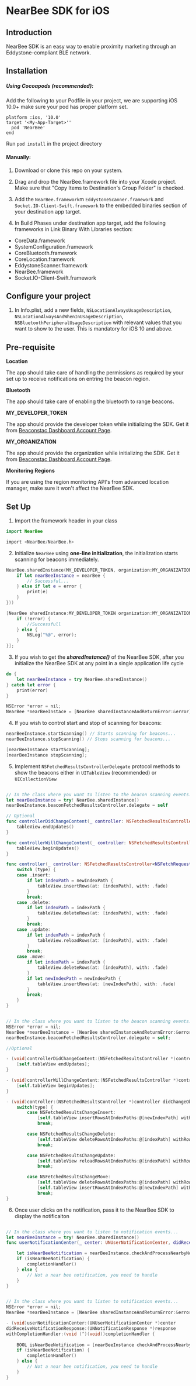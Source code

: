 # NearBee SDK for iOS

## Introduction

NearBee SDK is an easy way to enable proximity marketing through an Eddystone-compliant BLE network.

## Installation
##### Using Cocoapods (recommended):
Add the following to your Podfile in your project, we are supporting iOS 10.0+ make sure your pod has proper platform set.

```pod
platform :ios, '10.0'
target '<My-App-Target>''
  pod 'NearBee'
end
```

Run `pod install` in the project directory


#### Manually:

1. Download or clone this repo on your system.
2. Drag and drop the NearBee.framework file into your Xcode project. Make sure that "Copy Items to Destination's Group Folder" is checked.
3. Add the `NearBee.framework`m `EddystoneScanner.framework` and `Socket.IO-Client-Swift.framework` to the embedded binaries section of your destination app target.

4. In Build Phases under destination app target, add the following frameworks in Link Binary With Libraries section:
- CoreData.framework
- SystemConfiguration.framework
- CoreBluetooth.framework
- CoreLocation.framework
- EddystoneScanner.framework
- NearBee.framework
- Socket.IO-Client-Swift.framework

## Configure your project

1. In Info.plist, add a new fields, `NSLocationAlwaysUsageDescription`, `NSLocationAlwaysAndWhenInUsageDescription`, `NSBluetoothPeripheralUsageDescription` with relevant values that you want to show to the user. This is mandatory for iOS 10 and above.

## Pre-requisite

__Location__

The app should take care of handling the permissions as required by your set up to receive notifications on entring the beacon region.

__Bluetooth__

The app should take care of enabling the bluetooth to range beacons.

__MY_DEVELOPER_TOKEN__

The app should provide the developer token while initializing the SDK. Get it from [Beaconstac Dashboard Account Page](https://dashboard.beaconstac.com/#/account).

__MY_ORGANIZATION__

The app should provide the organization while initializing the SDK. Get it from [Beaconstac Dashboard Account Page](https://dashboard.beaconstac.com/#/account).

__Monitoring Regions__

If you are using the region monitoring API's from advanced location manager, make sure it won't affect the NearBee SDK.

## Set Up

1. Import the framework header in your class

```swift
import NearBee
```

```objective-c
import <NearBee/NearBee.h>
```

2. Initialize `NearBee` using __one-line initialization__, the initialization starts scanning for beacons immediately.

```swift
NearBee.sharedInstance(MY_DEVELOPER_TOKEN, organization:MY_ORGANIZATION, completion: : { (nearBee, error) in
    if let nearBeeInstance = nearBee {
        // Successful...
    } else if let e = error {
        print(e)
    }
}))
```

```objective-c
[NearBee sharedInstance:MY_DEVELOPER_TOKEN organization:MY_ORGANIZATION completion:^(NearBee * _Nullable nearBeeInstance, NSError * _Nullable error){
    if (!error) {
        //Successfull
    } else {
        NSLog("%@", error);
    }
}];
```

3. If you wish to get the ___sharedInstance()___ of the NearBee SDK, after you initialize the NearBee SDK at any point in a single application life cycle

```swift
do {
    let nearBeeInstance = try NearBee.sharedInstance()
} catch let error {
    print(error)
}
```

```objective-c
NSError *error = nil;
NearBee *nearBeeInstace = [NearBee sharedInstanceAndReturnError:&error];
```

4. If you wish to control start and stop of scanning for beacons:

```swift
nearBeeInstance.startScanning() // Starts scanning for beacons...
nearBeeInstance.stopScanning() // Stops scanning for beacons...
```

```objective-c
[nearBeeInstance startScanning];
[nearBeeInstance stopScanning];
```

5. Implement `NSFetchedResultsControllerDelegate` protocol methods to show the beacons either in `UITableView` (recommended) or `UICollectionView`

```swift

// In the class where you want to listen to the beacon scanning events...
let nearBeeInstance = try! NearBee.sharedInstance()
nearBeeInstance.beaconFetchedResultsController.delegate = self

// Optional
func controllerDidChangeContent(_ controller: NSFetchedResultsController<NSFetchRequestResult>) {
    tableView.endUpdates()
}

func controllerWillChangeContent(_ controller: NSFetchedResultsController<NSFetchRequestResult>) {
    tableView.beginUpdates()
}

func controller(_ controller: NSFetchedResultsController<NSFetchRequestResult>, didChange anObject: Any, at indexPath: IndexPath?, for type: NSFetchedResultsChangeType, newIndexPath: IndexPath?) {
    switch (type) {
    case .insert:
        if let indexPath = newIndexPath {
            tableView.insertRows(at: [indexPath], with: .fade)
        }
        break;
    case .delete:
        if let indexPath = indexPath {
            tableView.deleteRows(at: [indexPath], with: .fade)
        }
        break;
    case .update:
        if let indexPath = indexPath {
            tableView.reloadRows(at: [indexPath], with: .fade)
        }
        break;
    case .move:
        if let indexPath = indexPath {
            tableView.deleteRows(at: [indexPath], with: .fade)
        }
        if let newIndexPath = newIndexPath {
            tableView.insertRows(at: [newIndexPath], with: .fade)
        }
        break;
    }   
}
```

```objective-c

// In the class where you want to listen to the beacon scanning events...
NSError *error = nil;
NearBee *nearBeeInstance = [NearBee sharedInstanceAndReturnError:&error];
nearBeeInstance.beaconFetchedResultsController.delegate = self;

//Optional

- (void)controllerDidChangeContent:(NSFetchedResultsController *)controller {
    [self.tableView endUpdates];
}

- (void)controllerWillChangeContent:(NSFetchedResultsController *)controller {
    [self.tableView beginUpdates];
}

- (void)controller:(NSFetchedResultsController *)controller didChangeObject:(id)anObject atIndexPath:(NSIndexPath *)indexPath forChangeType:(NSFetchedResultsChangeType)type newIndexPath:(NSIndexPath *)newIndexPath {
    switch(type) {
        case NSFetchedResultsChangeInsert:
            [self.tableView insertRowsAtIndexPaths:@[newIndexPath] withRowAnimation:UITableViewRowAnimationFade];
            break;

        case NSFetchedResultsChangeDelete:
            [self.tableView deleteRowsAtIndexPaths:@[indexPath] withRowAnimation:UITableViewRowAnimationFade];
            break;

        case NSFetchedResultsChangeUpdate:
            [self.tableView reloadRowsAtIndexPaths:@[indexPath] withRowAnimation:UITableViewRowAnimationFade];
            break;

        case NSFetchedResultsChangeMove:
            [self.tableView deleteRowsAtIndexPaths:@[indexPath] withRowAnimation:UITableViewRowAnimationFade];
            [self.tableView insertRowsAtIndexPaths:@[newIndexPath] withRowAnimation:UITableViewRowAnimationFade];
            break;
}
```

6. Once user clicks on the notification, pass it to the NearBee SDK to display the notificaiton

```swift

// In the class where you want to listen to notification events...
let nearBeeInstance = try! NearBee.sharedInstance()
func userNotificationCenter(_ center: UNUserNotificationCenter, didReceive response: UNNotificationResponse, withCompletionHandler completionHandler: @escaping () -> Void) {

    let isNearBeeNotification = nearBeeInstance.checkAndProcessNearbyNotification(response.notification)
    if (isNearBeeNotification) {
        completionHandler()
    } else {
        // Not a near bee notification, you need to handle
    }
}

```

```objective-c

// In the class where you want to listen to notification events...
NSError *error = nil;
NearBee *nearBeeInstance = [NearBee sharedInstanceAndReturnError:&error];

- (void)userNotificationCenter:(UNUserNotificationCenter *)center 
didReceiveNotificationResponse:(UNNotificationResponse *)response 
withCompletionHandler:(void (^)(void))completionHandler {
    
    BOOL isNearBeeNotification = [nearBeeInstance checkAndProcessNearbyNotification: response.notification];
    if (isNearBeeNotification) {
        completionHandler()
    } else {
        // Not a near bee notification, you need to handle
    }
}
```
